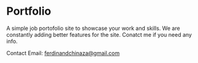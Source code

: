 # Portfolio

A simple job portofolio site to showcase your work and skills. We are constantly adding better features for the site. Conatct me if you need any info. 

Contact Email: ferdinandchinaza@gmail.com
